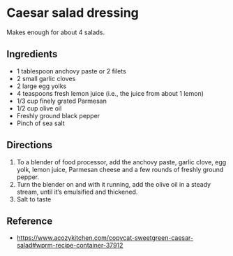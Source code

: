 # Caesar salad dressing

Makes enough for about 4 salads. 

## Ingredients

* 1 tablespoon anchovy paste or 2 filets
* 2 small garlic cloves
* 2 large egg yolks
* 4 teaspoons fresh lemon juice (i.e., the juice from about 1 lemon)
* 1/3 cup finely grated Parmesan
* 1/2 cup olive oil
* Freshly ground black pepper
* Pinch of sea salt

## Directions

1. To a blender of food processor, add the anchovy paste, garlic clove, egg yolk, lemon juice, Parmesan cheese and a few rounds of freshly ground pepper. 
2. Turn the blender on and with it running, add the olive oil in a steady stream, until it’s emulsified and thickened. 
3. Salt to taste

## Reference

* <https://www.acozykitchen.com/copycat-sweetgreen-caesar-salad#wprm-recipe-container-37912>